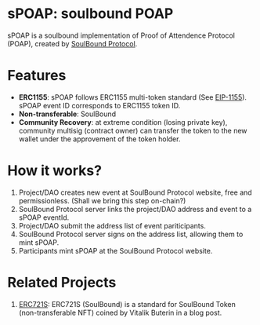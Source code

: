 # sPOAP: soulbound POAP
sPOAP is a soulbound implementation of Proof of Attendence Protocol (POAP), created by [SoulBound Protocol](https://soulbound.life). 

# Features

- **ERC1155**: sPOAP follows ERC1155 multi-token standard (See [EIP-1155](https://eips.ethereum.org/EIPS/eip-1155)). sPOAP event ID corresponds to ERC1155 token ID.
- **Non-transferable**: SoulBound
- **Community Recovery**: at extreme condition (losing private key), community multisig (contract owner) can transfer the token to the new wallet under the approvement of the token holder.

# How it works?

1. Project/DAO creates new event at SoulBound Protocol website, free and permissionless. (Shall we bring this step on-chain?)
2. SoulBound Protocol server links the project/DAO address and event to a sPOAP eventId.
3. Project/DAO submit the address list of event pariticipants.
4. SoulBound Protocol server signs on the address list, allowing them to mint sPOAP.
5. Participants mint sPOAP at the SoulBound Protocol website.

# Related Projects

1. [ERC721S](https://github.com/SoulBoundProtocol/ERC721S): ERC721S (SoulBound) is a standard for SoulBound Token (non-transferable NFT) coined by Vitalik Buterin in a blog post.

